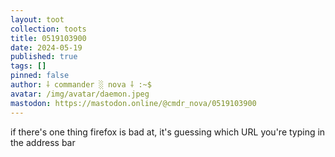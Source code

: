 ```yaml
---
layout: toot
collection: toots
title: 0519103900
date: 2024-05-19
published: true
tags: []
pinned: false
author: ⸸ commander ░ nova ⸸ :~$
avatar: /img/avatar/daemon.jpeg
mastodon: https://mastodon.online/@cmdr_nova/0519103900
---
```


if there's one thing firefox is bad at, it's guessing which URL you're typing in the address bar
